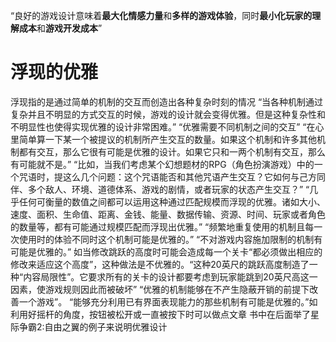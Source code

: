 “良好的游戏设计意味着**最大化情感力量**和**多样的游戏体验**，同时**最小化玩家的理解成本**和**游戏开发成本**”
# 浮现的优雅
浮现指的是通过简单的机制的交互而创造出各种复杂时刻的情况
“当各种机制通过复杂并且不明显的方式交互的时候，游戏的设计就会变得优雅。但是这种复杂性和不明显性也使得实现优雅的设计非常困难。”
“优雅需要不同机制之间的交互”
“在心里简单算一下某一个被提议的机制所产生交互的数量。如果这个机制和许多其他机制都有交互，那么它很有可能是优雅的设计。如果它只和一两个机制有交互，那么有可能就不是。”
“比如，当我们考虑某个幻想题材的RPG（角色扮演游戏）中的一个咒语时，提这么几个问题：这个咒语能否和其他咒语产生交互？它如何与己方同伴、多个敌人、环境、道德体系、游戏的剧情，或者玩家的状态产生交互？”
“几乎任何可衡量的数值之间都可以运用这种通过匹配规模而浮现的优雅。诸如大小、速度、面积、生命值、距离、金钱、能量、数据传输、资源、时间、玩家或者角色的数量等，都有可能通过规模匹配而浮现出优雅。”
“频繁地重复使用的机制且每一次使用时的体验不同时这个机制可能是优雅的。”
“不对游戏内容施加限制的机制有可能是优雅的。”
如当修改跳跃的高度时可能会造成每一个关卡“都必须做出相应的修改来适应这个高度”，这种做法是不优雅的。“这种20英尺的跳跃高度制造了一种“内容局限性”。它要求所有的关卡的设计都要考虑到玩家能跳到20英尺高这一因素，使游戏规则因此而被破坏”
“优雅的机制能够在不产生隐蔽开销的前提下改善一个游戏”。
“能够充分利用已有界面表现能力的那些机制有可能是优雅的。”如利用好摇杆的角度，按钮被松开或一直被按下时可以做点文章
书中在后面举了星际争霸2:自由之翼的例子来说明优雅设计

